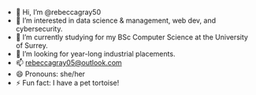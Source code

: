 - 👋 Hi, I’m @rebeccagray50
- 👀 I’m interested in data science & management, web dev, and cybersecurity. 
- 🌱 I’m currently studying for my BSc Computer Science at the University of Surrey. 
- 💞️ I’m looking for year-long industrial placements. 
- 📫 rebeccagray05@outlook.com
- 😄 Pronouns: she/her
- ⚡ Fun fact: I have a pet tortoise!

<!---
rebeccagray50/rebeccagray50 is a ✨ special ✨ repository because its `README.md` (this file) appears on your GitHub profile.
You can click the Preview link to take a look at your changes.
--->
